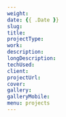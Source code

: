 ```yaml
---
weight:
date: {{ .Date }}
slug:
title:
projectType:
work:
description:
longDescription:
techUsed:
client:
projectUrl:
cover:
gallery:
galleryMobile:
menu: projects
---
```

